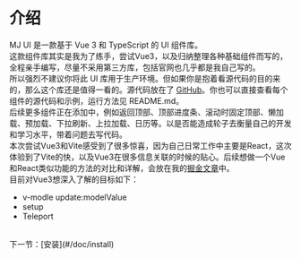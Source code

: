 # 介绍
MJ UI 是一款基于 Vue 3 和 TypeScript 的 UI 组件库。
<br/>
这款组件库其实是我为了练手，尝试Vue3，以及归纳整理各种基础组件而写的，全程亲手编写，尽量不采用第三方库，包括官网也几乎都是我自己写的。
<br/>
所以强烈不建议你将此 UI 库用于生产环境。但如果你是抱着看源代码的目的来的，那么这个库还是值得一看的。源代码放在了 [GitHub](https://github.com/YBFJ/MJ-UI-Code)。你也可以直接查看每个组件的源代码和示例，运行方法见 README.md。
<br/>
后续更多组件正在添加中，例如返回顶部、顶部进度条、滚动时固定顶部、懒加载、预加载、下拉刷新、上拉加载、日历等。以是否能造成轮子去衡量自己的开发和学习水平，带着问题去写代码。
<br/>
本次尝试Vue3和Vite感受到了很多惊喜，因为自己日常工作中主要是React，这次体验到了Vite的快，以及Vue3在很多信息关联的时候的贴心。后续想做一个Vue和React类似功能的方法的对比和详解，会放在我的[掘金文章](https://juejin.cn/user/571401779031678/posts)中。
<br/>
目前对Vue3想深入了解的目标如下：

* v-modle update:modelValue
* setup
* Teleport

<br/>
下一节：[安装](#/doc/install)
